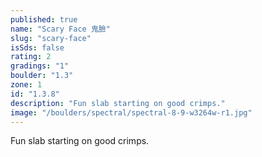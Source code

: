 ```yaml
---
published: true
name: "Scary Face 鬼臉"
slug: "scary-face"
isSds: false
rating: 2
gradings: "1"
boulder: "1.3"
zone: 1
id: "1.3.8"
description: "Fun slab starting on good crimps."
image: "/boulders/spectral/spectral-8-9-w3264w-r1.jpg"
---
```


Fun slab starting on good crimps.
